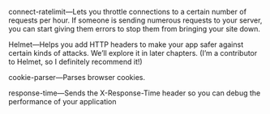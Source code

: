 connect-ratelimit—Lets you throttle connections to a certain number of requests
per hour. If someone is sending numerous requests to your server, you can start
giving them errors to stop them from bringing your site down.

Helmet—Helps you add HTTP headers to make your app safer against certain
kinds of attacks. We’ll explore it in later chapters. (I’m a contributor to Helmet,
so I definitely recommend it!)

cookie-parser—Parses browser cookies.

response-time—Sends the X-Response-Time header so you can debug the performance of your application
